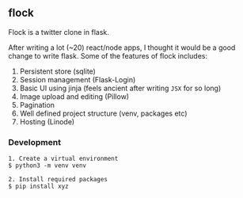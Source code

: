 ## flock

Flock is a twitter clone in flask.

After writing a lot (~20) react/node apps, I thought it would be a good change to write flask. Some of the features of flock includes:

1. Persistent store (sqlite)
2. Session management (Flask-Login)
3. Basic UI using jinja (feels ancient after writing `JSX` for so long)
4. Image upload and editing (Pillow)
5. Pagination
6. Well defined project structure (venv, packages etc)
7. Hosting (Linode)

### Development

```
1. Create a virtual environment
$ python3 -m venv venv

2. Install required packages
$ pip install xyz
```
